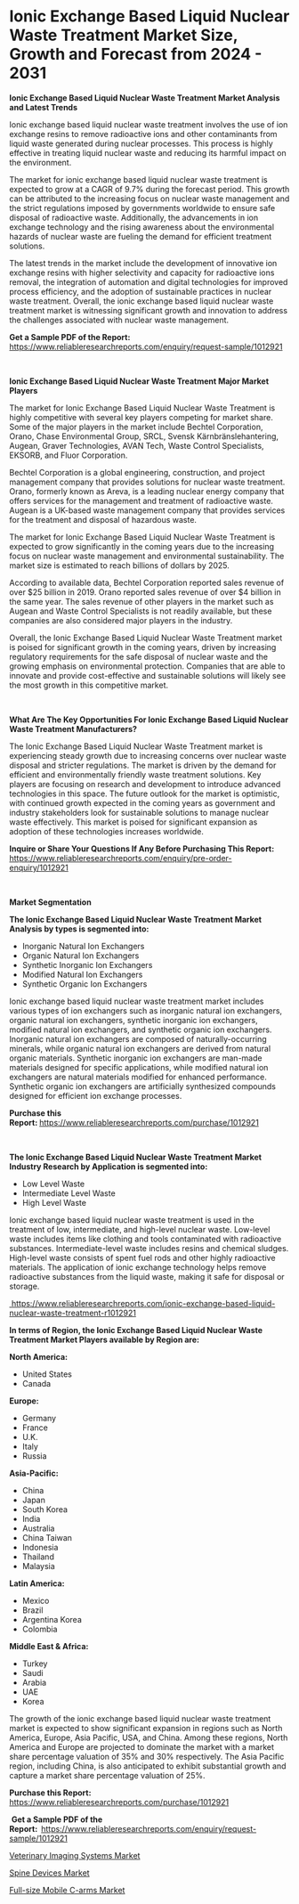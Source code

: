 <p><h1>Ionic Exchange Based Liquid Nuclear Waste Treatment Market Size, Growth and Forecast from 2024 - 2031</h1></p><p><strong>Ionic Exchange Based Liquid Nuclear Waste Treatment Market Analysis and Latest Trends</strong></p>
<p><p>Ionic exchange based liquid nuclear waste treatment involves the use of ion exchange resins to remove radioactive ions and other contaminants from liquid waste generated during nuclear processes. This process is highly effective in treating liquid nuclear waste and reducing its harmful impact on the environment.</p><p>The market for ionic exchange based liquid nuclear waste treatment is expected to grow at a CAGR of 9.7% during the forecast period. This growth can be attributed to the increasing focus on nuclear waste management and the strict regulations imposed by governments worldwide to ensure safe disposal of radioactive waste. Additionally, the advancements in ion exchange technology and the rising awareness about the environmental hazards of nuclear waste are fueling the demand for efficient treatment solutions.</p><p>The latest trends in the market include the development of innovative ion exchange resins with higher selectivity and capacity for radioactive ions removal, the integration of automation and digital technologies for improved process efficiency, and the adoption of sustainable practices in nuclear waste treatment. Overall, the ionic exchange based liquid nuclear waste treatment market is witnessing significant growth and innovation to address the challenges associated with nuclear waste management.</p></p>
<p><strong>Get a Sample PDF of the Report:&nbsp;</strong> <a href="https://www.reliableresearchreports.com/enquiry/request-sample/1012921">https://www.reliableresearchreports.com/enquiry/request-sample/1012921</a></p>
<p>&nbsp;</p>
<p><strong>Ionic Exchange Based Liquid Nuclear Waste Treatment Major Market Players</strong></p>
<p><p>The market for Ionic Exchange Based Liquid Nuclear Waste Treatment is highly competitive with several key players competing for market share. Some of the major players in the market include Bechtel Corporation, Orano, Chase Environmental Group, SRCL, Svensk Kärnbränslehantering, Augean, Graver Technologies, AVAN Tech, Waste Control Specialists, EKSORB, and Fluor Corporation.</p><p>Bechtel Corporation is a global engineering, construction, and project management company that provides solutions for nuclear waste treatment. Orano, formerly known as Areva, is a leading nuclear energy company that offers services for the management and treatment of radioactive waste. Augean is a UK-based waste management company that provides services for the treatment and disposal of hazardous waste.</p><p>The market for Ionic Exchange Based Liquid Nuclear Waste Treatment is expected to grow significantly in the coming years due to the increasing focus on nuclear waste management and environmental sustainability. The market size is estimated to reach billions of dollars by 2025.</p><p>According to available data, Bechtel Corporation reported sales revenue of over $25 billion in 2019. Orano reported sales revenue of over $4 billion in the same year. The sales revenue of other players in the market such as Augean and Waste Control Specialists is not readily available, but these companies are also considered major players in the industry.</p><p>Overall, the Ionic Exchange Based Liquid Nuclear Waste Treatment market is poised for significant growth in the coming years, driven by increasing regulatory requirements for the safe disposal of nuclear waste and the growing emphasis on environmental protection. Companies that are able to innovate and provide cost-effective and sustainable solutions will likely see the most growth in this competitive market.</p></p>
<p>&nbsp;</p>
<p><strong>What Are The Key Opportunities For Ionic Exchange Based Liquid Nuclear Waste Treatment Manufacturers?</strong></p>
<p><p>The Ionic Exchange Based Liquid Nuclear Waste Treatment market is experiencing steady growth due to increasing concerns over nuclear waste disposal and stricter regulations. The market is driven by the demand for efficient and environmentally friendly waste treatment solutions. Key players are focusing on research and development to introduce advanced technologies in this space. The future outlook for the market is optimistic, with continued growth expected in the coming years as government and industry stakeholders look for sustainable solutions to manage nuclear waste effectively. This market is poised for significant expansion as adoption of these technologies increases worldwide.</p></p>
<p><strong>Inquire or Share Your Questions If Any Before Purchasing This Report:</strong> <a href="https://www.reliableresearchreports.com/enquiry/pre-order-enquiry/1012921">https://www.reliableresearchreports.com/enquiry/pre-order-enquiry/1012921</a></p>
<p>&nbsp;</p>
<p><strong>Market Segmentation</strong></p>
<p><strong>The Ionic Exchange Based Liquid Nuclear Waste Treatment Market Analysis by types is segmented into:</strong></p>
<p><ul><li>Inorganic Natural Ion Exchangers</li><li>Organic Natural Ion Exchangers</li><li>Synthetic Inorganic Ion Exchangers</li><li>Modified Natural Ion Exchangers</li><li>Synthetic Organic Ion Exchangers</li></ul></p>
<p><p>Ionic exchange based liquid nuclear waste treatment market includes various types of ion exchangers such as inorganic natural ion exchangers, organic natural ion exchangers, synthetic inorganic ion exchangers, modified natural ion exchangers, and synthetic organic ion exchangers. Inorganic natural ion exchangers are composed of naturally-occurring minerals, while organic natural ion exchangers are derived from natural organic materials. Synthetic inorganic ion exchangers are man-made materials designed for specific applications, while modified natural ion exchangers are natural materials modified for enhanced performance. Synthetic organic ion exchangers are artificially synthesized compounds designed for efficient ion exchange processes.</p></p>
<p><strong>Purchase this Report:&nbsp;</strong><a href="https://www.reliableresearchreports.com/purchase/1012921">https://www.reliableresearchreports.com/purchase/1012921</a></p>
<p>&nbsp;</p>
<p><strong>The Ionic Exchange Based Liquid Nuclear Waste Treatment Market Industry Research by Application is segmented into:</strong></p>
<p><ul><li>Low Level Waste</li><li>Intermediate Level Waste</li><li>High Level Waste</li></ul></p>
<p><p>Ionic exchange based liquid nuclear waste treatment is used in the treatment of low, intermediate, and high-level nuclear waste. Low-level waste includes items like clothing and tools contaminated with radioactive substances. Intermediate-level waste includes resins and chemical sludges. High-level waste consists of spent fuel rods and other highly radioactive materials. The application of ionic exchange technology helps remove radioactive substances from the liquid waste, making it safe for disposal or storage.</p></p>
<p><a href="https://www.reliableresearchreports.com/ionic-exchange-based-liquid-nuclear-waste-treatment-r1012921">&nbsp;https://www.reliableresearchreports.com/ionic-exchange-based-liquid-nuclear-waste-treatment-r1012921</a></p>
<p><strong>In terms of Region, the Ionic Exchange Based Liquid Nuclear Waste Treatment Market Players available by Region are:</strong></p>
<p>
    <p> <strong> North America: </strong>
        <ul>
            <li>United States</li>
            <li>Canada</li>
        </ul>
        </p> 
    <p> <strong> Europe: </strong>
        <ul>
            <li>Germany</li>
            <li>France</li>
            <li>U.K.</li>
            <li>Italy</li>
            <li>Russia</li>
        </ul>
        </p> 
    <p> <strong> Asia-Pacific: </strong>
        <ul>
            <li>China</li>
            <li>Japan</li>
            <li>South Korea</li>
            <li>India</li>
            <li>Australia</li>
            <li>China Taiwan</li>
            <li>Indonesia</li>
            <li>Thailand</li>
            <li>Malaysia</li>
        </ul>
        </p> 
    <p> <strong> Latin America: </strong>
        <ul>
            <li>Mexico</li>
            <li>Brazil</li>
            <li>Argentina Korea</li>
            <li>Colombia</li>
        </ul>
        </p> 
    <p> <strong> Middle East & Africa: </strong>
        <ul>
            <li>Turkey</li>
            <li>Saudi</li>
            <li>Arabia</li>
            <li>UAE</li>
            <li>Korea</li>
        </ul>
    </p>
    </p>
<p><p>The growth of the ionic exchange based liquid nuclear waste treatment market is expected to show significant expansion in regions such as North America, Europe, Asia Pacific, USA, and China. Among these regions, North America and Europe are projected to dominate the market with a market share percentage valuation of 35% and 30% respectively. The Asia Pacific region, including China, is also anticipated to exhibit substantial growth and capture a market share percentage valuation of 25%.</p></p>
<p><strong>Purchase this Report: </strong><a href="https://www.reliableresearchreports.com/purchase/1012921">https://www.reliableresearchreports.com/purchase/1012921</a></p>
<p>&nbsp;<strong>Get a Sample PDF of the Report:&nbsp;&nbsp;</strong><a href="https://www.reliableresearchreports.com/enquiry/request-sample/1012921">https://www.reliableresearchreports.com/enquiry/request-sample/1012921</a></p>
<p><strong></strong></p>
<p><p><a href="https://github.com/sowravmitra0/Market-Research-Report-List-1/blob/main/veterinary-imaging-systems-market.md">Veterinary Imaging Systems Market</a></p><p><a href="https://github.com/maesanjaya8/Market-Research-Report-List-1/blob/main/spine-devices-market.md">Spine Devices Market</a></p><p><a href="https://github.com/bznecsdb5/Market-Research-Report-List-1/blob/main/full-size-mobile-c-arms-market.md">Full-size Mobile C-arms Market</a></p></p>